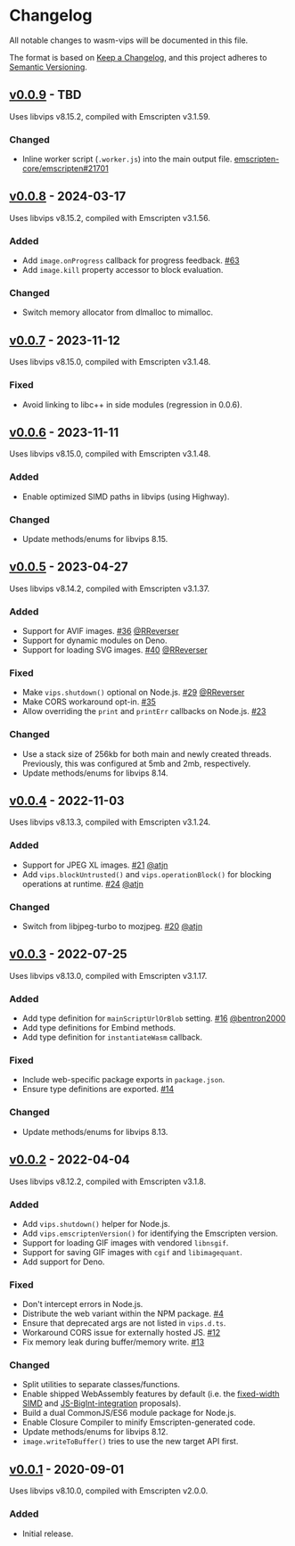 # Changelog
All notable changes to wasm-vips will be documented in this file.

The format is based on [Keep a Changelog](https://keepachangelog.com/en/1.0.0/),
and this project adheres to [Semantic Versioning](https://semver.org/spec/v2.0.0.html).

## [v0.0.9] - TBD

Uses libvips v8.15.2, compiled with Emscripten v3.1.59.

### Changed

- Inline worker script (`.worker.js`) into the main output file.
  [emscripten-core/emscripten#21701](https://github.com/emscripten-core/emscripten/pull/21701)

## [v0.0.8] - 2024-03-17

Uses libvips v8.15.2, compiled with Emscripten v3.1.56.

### Added

- Add `image.onProgress` callback for progress feedback.
  [#63](https://github.com/kleisauke/wasm-vips/issues/63)
- Add `image.kill` property accessor to block evaluation.

### Changed

- Switch memory allocator from dlmalloc to mimalloc.

## [v0.0.7] - 2023-11-12

Uses libvips v8.15.0, compiled with Emscripten v3.1.48.

### Fixed

- Avoid linking to libc++ in side modules (regression in 0.0.6).

## [v0.0.6] - 2023-11-11

Uses libvips v8.15.0, compiled with Emscripten v3.1.48.

### Added

- Enable optimized SIMD paths in libvips (using Highway).

### Changed

- Update methods/enums for libvips 8.15.

## [v0.0.5] - 2023-04-27

Uses libvips v8.14.2, compiled with Emscripten v3.1.37.

### Added

- Support for AVIF images.
  [#36](https://github.com/kleisauke/wasm-vips/pull/36)
  [@RReverser](https://github.com/RReverser)
- Support for dynamic modules on Deno.
- Support for loading SVG images.
  [#40](https://github.com/kleisauke/wasm-vips/pull/40)
  [@RReverser](https://github.com/RReverser)

### Fixed

- Make `vips.shutdown()` optional on Node.js.
  [#29](https://github.com/kleisauke/wasm-vips/pull/29)
  [@RReverser](https://github.com/RReverser)
- Make CORS workaround opt-in.
  [#35](https://github.com/kleisauke/wasm-vips/issues/35)
- Allow overriding the `print` and `printErr` callbacks on Node.js.
  [#23](https://github.com/kleisauke/wasm-vips/issues/23)

### Changed

- Use a stack size of 256kb for both main and newly created threads.
  Previously, this was configured at 5mb and 2mb, respectively.
- Update methods/enums for libvips 8.14.

## [v0.0.4] - 2022-11-03

Uses libvips v8.13.3, compiled with Emscripten v3.1.24.

### Added

- Support for JPEG XL images.
  [#21](https://github.com/kleisauke/wasm-vips/pull/21)
  [@atjn](https://github.com/atjn)
- Add `vips.blockUntrusted()` and `vips.operationBlock()` for blocking
  operations at runtime.
  [#24](https://github.com/kleisauke/wasm-vips/pull/24)
  [@atjn](https://github.com/atjn)

### Changed

- Switch from libjpeg-turbo to mozjpeg.
  [#20](https://github.com/kleisauke/wasm-vips/pull/20)
  [@atjn](https://github.com/atjn)

## [v0.0.3] - 2022-07-25

Uses libvips v8.13.0, compiled with Emscripten v3.1.17.

### Added

- Add type definition for `mainScriptUrlOrBlob` setting.
  [#16](https://github.com/kleisauke/wasm-vips/pull/16)
  [@bentron2000](https://github.com/bentron2000)
- Add type definitions for Embind methods.
- Add type definition for `instantiateWasm` callback.

### Fixed

- Include web-specific package exports in `package.json`.
- Ensure type definitions are exported.
  [#14](https://github.com/kleisauke/wasm-vips/issues/14)

### Changed

- Update methods/enums for libvips 8.13.

## [v0.0.2] - 2022-04-04

Uses libvips v8.12.2, compiled with Emscripten v3.1.8.

### Added

- Add `vips.shutdown()` helper for Node.js.
- Add `vips.emscriptenVersion()` for identifying the Emscripten version.
- Support for loading GIF images with vendored `libnsgif`.
- Support for saving GIF images with `cgif` and `libimagequant`.
- Add support for Deno.

### Fixed

- Don't intercept errors in Node.js.
- Distribute the web variant within the NPM package.
  [#4](https://github.com/kleisauke/wasm-vips/issues/4)
- Ensure that deprecated args are not listed in `vips.d.ts`.
- Workaround CORS issue for externally hosted JS.
  [#12](https://github.com/kleisauke/wasm-vips/issues/12)
- Fix memory leak during buffer/memory write.
  [#13](https://github.com/kleisauke/wasm-vips/issues/13)

### Changed

- Split utilities to separate classes/functions.
- Enable shipped WebAssembly features by default (i.e. the
  [fixed-width SIMD](https://github.com/WebAssembly/simd) and
  [JS-BigInt-integration](https://github.com/WebAssembly/JS-BigInt-integration)
  proposals).
- Build a dual CommonJS/ES6 module package for Node.js.
- Enable Closure Compiler to minify Emscripten-generated code.
- Update methods/enums for libvips 8.12.
- `image.writeToBuffer()` tries to use the new target API first.

## [v0.0.1] - 2020-09-01

Uses libvips v8.10.0, compiled with Emscripten v2.0.0.

### Added

- Initial release.

[v0.0.9]: https://github.com/kleisauke/wasm-vips/compare/v0.0.8...v0.0.9
[v0.0.8]: https://github.com/kleisauke/wasm-vips/compare/v0.0.7...v0.0.8
[v0.0.7]: https://github.com/kleisauke/wasm-vips/compare/v0.0.6...v0.0.7
[v0.0.6]: https://github.com/kleisauke/wasm-vips/compare/v0.0.5...v0.0.6
[v0.0.5]: https://github.com/kleisauke/wasm-vips/compare/v0.0.4...v0.0.5
[v0.0.4]: https://github.com/kleisauke/wasm-vips/compare/v0.0.3...v0.0.4
[v0.0.3]: https://github.com/kleisauke/wasm-vips/compare/v0.0.2...v0.0.3
[v0.0.2]: https://github.com/kleisauke/wasm-vips/compare/v0.0.1...v0.0.2
[v0.0.1]: https://github.com/kleisauke/wasm-vips/releases/tag/v0.0.1
